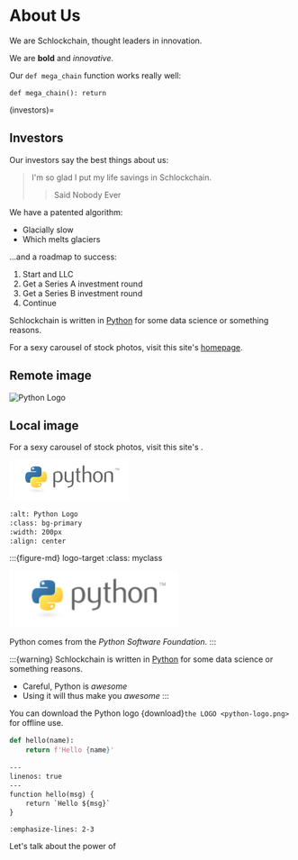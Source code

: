 # About Us

We are Schlockchain, thought leaders in innovation.

We are **bold** and *innovative*.

Our `def mega_chain` function works really well:

    def mega_chain(): return

(investors)=
## Investors

Our investors say the best things about us:

> I'm so glad I put my life savings in Schlockchain.
> > Said Nobody Ever

We have a patented algorithm:
- Glacially slow
- Which melts glaciers

...and a roadmap to success:

1. Start and LLC
2. Get a Series A investment round
3. Get a Series B investment round
4. Continue

Schlockchain is written in [Python](https://www.python.org) for some data science or something reasons.

For a sexy carousel of stock photos, visit this site's [homepage](./index).

## Remote image

![Python Logo](https://www.python.org/static/community_logos/python-logo.png)

## Local image

For a sexy carousel of stock photos, visit this site's [](index).

![Python Logo](python-logo.png)

```{image} python-logo.png
:alt: Python Logo
:class: bg-primary
:width: 200px
:align: center
```

:::{figure-md} logo-target
:class: myclass

<img src="python-logo.png" alt="Python Logo" class="bg-primary" width="300px">

Python comes from the *Python Software Foundation*.
:::

:::{warning}
Schlockchain is written in [Python](https://www.python.org) for some data science or something reasons.

- Careful, Python is *awesome*
- Using it will thus make you *awesome*
:::

You can download the Python logo {download}`the LOGO <python-logo.png>` for offline use.

```python
def hello(name):
    return f'Hello {name}'
```

```{code-block} javascript
---
linenos: true
---
function hello(msg) {
    return `Hello ${msg}`
}
```

```{literalinclude} my_demo.py
:emphasize-lines: 2-3
```

Let's talk about the power of [](sphinx:ref-role)